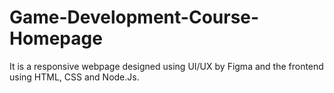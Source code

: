 # Game-Development-Course-Homepage
It is a responsive webpage designed using UI/UX by Figma and the frontend using HTML, CSS and Node.Js.
